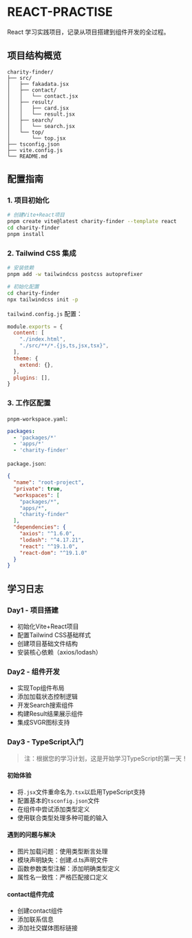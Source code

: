 # REACT-PRACTISE

React 学习实践项目，记录从项目搭建到组件开发的全过程。

## 项目结构概览
```
charity-finder/
├── src/
│   ├── fakadata.jsx
│   ├── contact/
│   │   └── contact.jsx
│   ├── result/
│   │   ├── card.jsx
│   │   └── result.jsx
│   ├── search/
│   │   └── search.jsx
│   └── top/
│       └── top.jsx
├── tsconfig.json
├── vite.config.js
└── README.md
```

## 配置指南

### 1. 项目初始化
```bash
# 创建Vite+React项目
pnpm create vite@latest charity-finder --template react
cd charity-finder
pnpm install
```

### 2. Tailwind CSS 集成
```bash
# 安装依赖
pnpm add -w tailwindcss postcss autoprefixer

# 初始化配置
cd charity-finder
npx tailwindcss init -p
```

`tailwind.config.js` 配置：
```js
module.exports = {
  content: [
    "./index.html",
    "./src/**/*.{js,ts,jsx,tsx}",
  ],
  theme: {
    extend: {},
  },
  plugins: [],
}
```

### 3. 工作区配置
`pnpm-workspace.yaml`:
```yaml
packages:
  - 'packages/*'
  - 'apps/*'
  - 'charity-finder'
```

`package.json`:
```json
{
  "name": "root-project",
  "private": true,
  "workspaces": [
    "packages/*",
    "apps/*",
    "charity-finder"
  ],
  "dependencies": {
    "axios": "^1.6.0",
    "lodash": "^4.17.21",
    "react": "^19.1.0",
    "react-dom": "^19.1.0"
  }
}
```

## 学习日志

### Day1 - 项目搭建
- 初始化Vite+React项目
- 配置Tailwind CSS基础样式
- 创建项目基础文件结构
- 安装核心依赖（axios/lodash）

### Day2 - 组件开发
- 实现Top组件布局
- 添加加载状态控制逻辑
- 开发Search搜索组件
- 构建Result结果展示组件
- 集成SVGR图标支持

### Day3 - TypeScript入门

> 注：根据您的学习计划，这是开始学习TypeScript的第一天！

#### 初始体验
- 将`.jsx`文件重命名为`.tsx`以启用TypeScript支持
- 配置基本的`tsconfig.json`文件
- 在组件中尝试添加类型定义
- 使用联合类型处理多种可能的输入

#### 遇到的问题与解决
- 图片加载问题：使用类型断言处理
- 模块声明缺失：创建.d.ts声明文件
- 函数参数类型注解：添加明确类型定义
- 属性名一致性：严格匹配接口定义

#### contact组件完成
- 创建contact组件
- 添加联系信息
- 添加社交媒体图标链接

